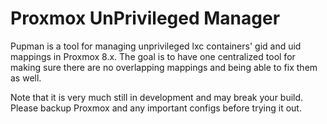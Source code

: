 # Proxmox UnPrivileged Manager

Pupman is a tool for managing unprivileged lxc containers' gid and uid mappings in Proxmox 8.x.
The goal is to have one centralized tool for making sure there are no overlapping mappings and
being able to fix them as well.

Note that it is very much still in development and may break your build. Please backup Proxmox
and any important configs before trying it out.
